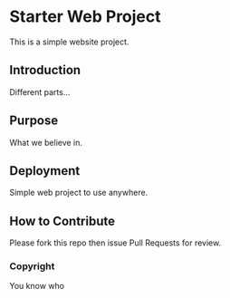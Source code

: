 # Starter Web Project

This is a simple website project.

## Introduction

Different parts...

## Purpose

What we believe in.

## Deployment

Simple web project to use anywhere.

## How to Contribute

Please fork this repo then issue Pull Requests for review.

### Copyright

You know who
